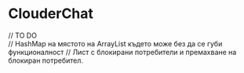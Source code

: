 # ClouderChat
// TO DO<br>
// HashMap на мястото на ArrayList където може без да се губи функционалност
// Лист с блокирани потребители и премахване на блокиран потребител.
